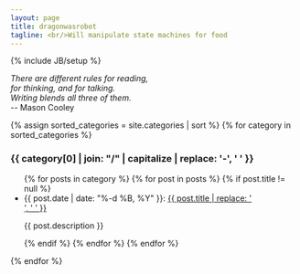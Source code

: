 ```yaml
---
layout: page
title: dragonwasrobot
tagline: <br/>Will manipulate state machines for food
---
```

{% include JB/setup %}

*There are different rules for reading,*<br/>
*for thinking, and for talking.*<br/>
*Writing blends all three of them.*<br/>
-- Mason Cooley

{% assign sorted_categories = site.categories | sort %}
{% for category in sorted_categories %}
  <h3 id="{{ category[0] }}-ref">{{ category[0] | join: "/" | capitalize | replace: '-', ' ' }}</h3>

  <ul>
  {% for posts in category %}
    {% for post in posts %}
      {% if post.title != null %}
      <li>
        {{ post.date | date: "%-d %B, %Y" }}:
        <a href="{{ post.url }}">{{ post.title | replace: '<br/>', ' ' }}</a>
        <p>{{ post.description }}</p>
      </li>
      {% endif %}
    {% endfor %}
  {% endfor %}
  </ul>
{% endfor %}
